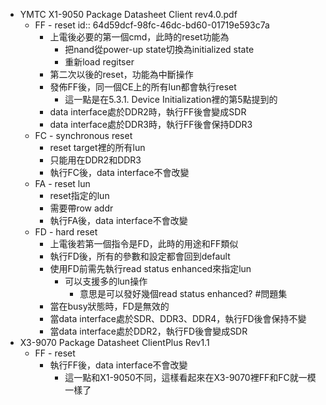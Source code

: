 - YMTC X1-9050 Package Datasheet Client rev4.0.pdf
	- FF - reset
	  id:: 64d59dcf-98fc-46dc-bd60-01719e593c7a
		- 上電後必要的第一個cmd，此時的reset功能為
			- 把nand從power-up state切換為initialized state
			- 重新load regitser
		- 第二次以後的reset，功能為中斷操作
		- 發佈FF後，同一個CE上的所有lun都會執行reset
			- 這一點是在5.3.1. Device Initialization裡的第5點提到的
		- data interface處於DDR2時，執行FF後會變成SDR
		- data interface處於DDR3時，執行FF後會保持DDR3
	- FC - synchronous reset
		- reset target裡的所有lun
		- 只能用在DDR2和DDR3
		- 執行FC後，data interface不會改變
	- FA - reset lun
		- reset指定的lun
		- 需要帶row addr
		- 執行FA後，data interface不會改變
	- FD - hard reset
		- 上電後若第一個指令是FD，此時的用途和FF類似
		- 執行FD後，所有的參數和設定都會回到default
		- 使用FD前需先執行read status enhanced來指定lun
			- 可以支援多的lun操作
				- 意思是可以發好幾個read status enhanced? #問題集
		- 當在busy狀態時，FD是無效的
		- 當data interface處於SDR、DDR3、DDR4，執行FD後會保持不變
		- 當data interface處於DDR2，執行FD後會變成SDR
- X3-9070 Package Datasheet ClientPlus Rev1.1
	- FF - reset
		- 執行FF後，data interface不會改變
			- 這一點和X1-9050不同，這樣看起來在X3-9070裡FF和FC就一模一樣了